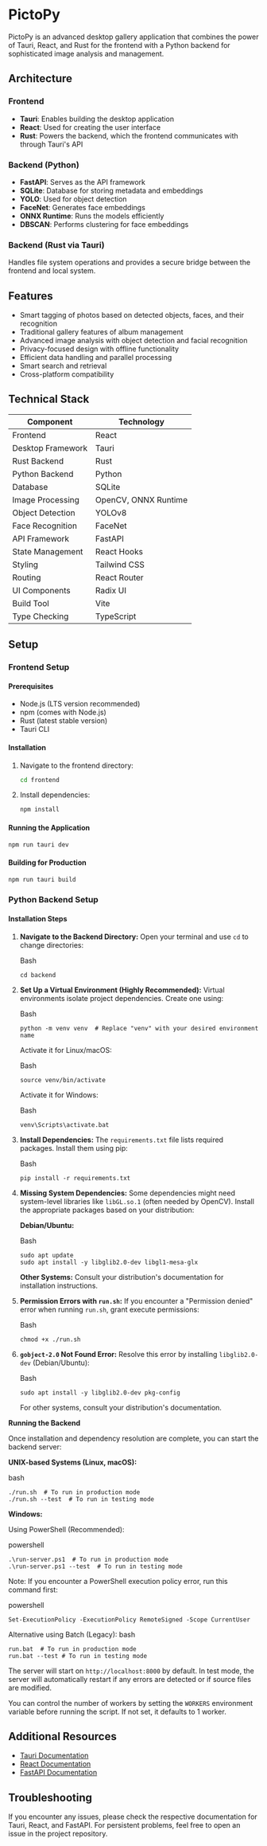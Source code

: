 # PictoPy

PictoPy is an advanced desktop gallery application that combines the power of Tauri, React, and Rust for the frontend with a Python backend for sophisticated image analysis and management.

## Architecture

### Frontend
- **Tauri**: Enables building the desktop application
- **React**: Used for creating the user interface
- **Rust**: Powers the backend, which the frontend communicates with through Tauri's API

### Backend (Python)
- **FastAPI**: Serves as the API framework
- **SQLite**: Database for storing metadata and embeddings
- **YOLO**: Used for object detection
- **FaceNet**: Generates face embeddings
- **ONNX Runtime**: Runs the models efficiently
- **DBSCAN**: Performs clustering for face embeddings

### Backend (Rust via Tauri)
Handles file system operations and provides a secure bridge between the frontend and local system.

## Features

- Smart tagging of photos based on detected objects, faces, and their recognition
- Traditional gallery features of album management
- Advanced image analysis with object detection and facial recognition
- Privacy-focused design with offline functionality
- Efficient data handling and parallel processing
- Smart search and retrieval
- Cross-platform compatibility

## Technical Stack

| Component | Technology |
| --------- | ---------- |
| Frontend | React |
| Desktop Framework | Tauri |
| Rust Backend | Rust |
| Python Backend | Python |
| Database | SQLite |
| Image Processing | OpenCV, ONNX Runtime |
| Object Detection | YOLOv8 |
| Face Recognition | FaceNet |
| API Framework | FastAPI |
| State Management | React Hooks |
| Styling | Tailwind CSS |
| Routing | React Router |
| UI Components | Radix UI |
| Build Tool | Vite |
| Type Checking | TypeScript |

## Setup

### Frontend Setup

#### Prerequisites
- Node.js (LTS version recommended)
- npm (comes with Node.js)
- Rust (latest stable version)
- Tauri CLI

#### Installation
1. Navigate to the frontend directory:
   ```bash
   cd frontend
   ```
2. Install dependencies:
   ```bash
   npm install
   ```

#### Running the Application
```bash
npm run tauri dev
```

#### Building for Production
```bash
npm run tauri build
```
### Python Backend Setup

#### Installation Steps


1.  **Navigate to the Backend Directory:** Open your terminal and use `cd` to change directories:

    Bash

    ```
    cd backend

    ```


2.  **Set Up a Virtual Environment (Highly Recommended):** Virtual environments isolate project dependencies. Create one using:

    Bash

    ```
    python -m venv venv  # Replace "venv" with your desired environment name

    ```


    Activate it for Linux/macOS:

    Bash

    ```
    source venv/bin/activate

    ```

 

    Activate it for Windows:

    Bash

    ```
    venv\Scripts\activate.bat

    ```

3.  **Install Dependencies:** The `requirements.txt` file lists required packages. Install them using pip:

    Bash

    ```
    pip install -r requirements.txt

    ```



4.  **Missing System Dependencies:** Some dependencies might need system-level libraries like `libGL.so.1` (often needed by OpenCV). Install the appropriate packages based on your distribution:

    **Debian/Ubuntu:**

    Bash

    ```
    sudo apt update
    sudo apt install -y libglib2.0-dev libgl1-mesa-glx

    ```

  

    **Other Systems:** Consult your distribution's documentation for installation instructions.

5.  **Permission Errors with `run.sh`:** If you encounter a "Permission denied" error when running `run.sh`, grant execute permissions:

    Bash

    ```
    chmod +x ./run.sh

    ```



6.  **`gobject-2.0` Not Found Error:** Resolve this error by installing `libglib2.0-dev` (Debian/Ubuntu):

    Bash

    ```
    sudo apt install -y libglib2.0-dev pkg-config

    ```


    For other systems, consult your distribution's documentation.

**Running the Backend**

Once installation and dependency resolution are complete, you can start the backend server:

**UNIX-based Systems (Linux, macOS):**

bash

```
./run.sh  # To run in production mode
./run.sh --test  # To run in testing mode
```

**Windows:**

Using PowerShell (Recommended):

powershell

```
.\run-server.ps1  # To run in production mode
.\run-server.ps1 --test  # To run in testing mode
```

Note: If you encounter a PowerShell execution policy error, run this command first:

powershell

```
Set-ExecutionPolicy -ExecutionPolicy RemoteSigned -Scope CurrentUser
```

Alternative using Batch (Legacy):
bash

```
run.bat  # To run in production mode
run.bat --test # To run in testing mode
```

The server will start on `http://localhost:8000` by default. In test mode, the server will automatically restart if any errors are detected or if source files are modified.

You can control the number of workers by setting the `WORKERS` environment variable before running the script. If not set, it defaults to 1 worker.

## Additional Resources
- [Tauri Documentation](https://tauri.app/v1/guides/)
- [React Documentation](https://reactjs.org/docs/getting-started.html)
- [FastAPI Documentation](https://fastapi.tiangolo.com/)

## Troubleshooting
If you encounter any issues, please check the respective documentation for Tauri, React, and FastAPI. For persistent problems, feel free to open an issue in the project repository.
